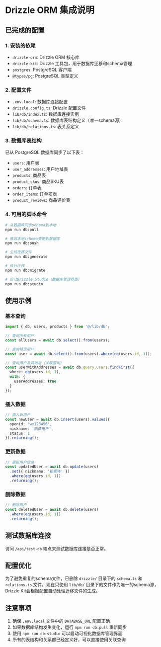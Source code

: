 # Drizzle ORM 集成说明

## 已完成的配置

### 1. 安装的依赖
- `drizzle-orm`: Drizzle ORM 核心库
- `drizzle-kit`: Drizzle 工具包，用于数据库迁移和schema管理
- `postgres`: PostgreSQL 客户端
- `@types/pg`: PostgreSQL 类型定义

### 2. 配置文件
- `.env.local`: 数据库连接配置
- `drizzle.config.ts`: Drizzle 配置文件
- `lib/db/index.ts`: 数据库连接实例
- `lib/db/schema.ts`: 数据库表结构定义（唯一schema源）
- `lib/db/relations.ts`: 表关系定义

### 3. 数据库表结构
已从 PostgreSQL 数据库同步了以下表：
- `users`: 用户表
- `user_addresses`: 用户地址表
- `products`: 商品表
- `product_skus`: 商品SKU表
- `orders`: 订单表
- `order_items`: 订单项表
- `product_reviews`: 商品评价表

### 4. 可用的脚本命令
```bash
# 从数据库同步schema到本地
npm run db:pull

# 推送本地schema变更到数据库
npm run db:push

# 生成迁移文件
npm run db:generate

# 执行迁移
npm run db:migrate

# 启动Drizzle Studio（数据库管理界面）
npm run db:studio
```

## 使用示例

### 基本查询
```typescript
import { db, users, products } from '@/lib/db';

// 查询所有用户
const allUsers = await db.select().from(users);

// 查询特定用户
const user = await db.select().from(users).where(eq(users.id, 1));

// 查询用户及其地址（关联查询）
const userWithAddresses = await db.query.users.findFirst({
  where: eq(users.id, 1),
  with: {
    userAddresses: true
  }
});
```

### 插入数据
```typescript
// 插入新用户
const newUser = await db.insert(users).values({
  openid: 'wx123456',
  nickname: '测试用户',
  status: 1
}).returning();
```

### 更新数据
```typescript
// 更新用户信息
const updatedUser = await db.update(users)
  .set({ nickname: '新昵称' })
  .where(eq(users.id, 1))
  .returning();
```

### 删除数据
```typescript
// 删除用户
const deletedUser = await db.delete(users)
  .where(eq(users.id, 1))
  .returning();
```

## 测试数据库连接

访问 `/api/test-db` 端点来测试数据库连接是否正常。

## 配置优化

为了避免重复的schema文件，已删除 `drizzle/` 目录下的 `schema.ts` 和 `relations.ts` 文件。现在只使用 `lib/db/` 目录下的文件作为唯一的schema源，Drizzle Kit会根据配置自动处理迁移文件的生成。

## 注意事项

1. 确保 `.env.local` 文件中的 `DATABASE_URL` 配置正确
2. 如果数据库结构发生变化，运行 `npm run db:pull` 重新同步
3. 使用 `npm run db:studio` 可以启动可视化数据库管理界面
4. 所有的表结构和关系都已经定义好，可以直接使用关联查询
